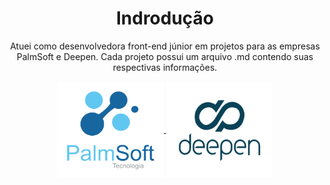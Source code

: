 <div align="center">
<h1>Indrodução</h1>
 Atuei como desenvolvedora front-end júnior em projetos para as empresas PalmSoft e Deepen. Cada projeto possui um arquivo .md contendo suas respectivas informações.
</div><br/>

<div style="display: inline_block">
  <div align="center">
   <a  href="https://www.palmsoft.com.br/"><img align="center" alt="logo-palmsoft" height="150" width="170" src="assets/logo-palmsoft.png">
   <img align="center" alt="logo-deepen" height="150" width="170" src="assets/logo-deepen.png">
  </div>
</div><br/><br/>
